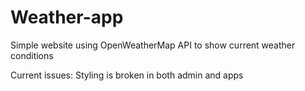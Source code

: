 # Weather-app
Simple website using OpenWeatherMap API to show current weather conditions 

Current issues: 
Styling is broken in both admin and apps

